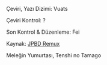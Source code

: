 Çeviri, Yazı Dizimi: Vuats

Çeviri Kontrol: ?

Son Kontrol & Düzenleme: Fei

Kaynak: [JPBD Remux ](https://nyaa.si/view/1328570 "JPBD Remux ")

Meleğin Yumurtası, Tenshi no Tamago
